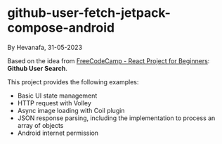 # github-user-fetch-jetpack-compose-android
By Hevanafa, 31-05-2023

Based on the idea from [FreeCodeCamp - React Project for Beginners](https://www.freecodecamp.org/news/react-projects-for-beginners-easy-ideas-with-code/): **Github User Search**.

This project provides the following examples:
- Basic UI state management
- HTTP request with Volley
- Async image loading with Coil plugin
- JSON response parsing, including the implementation to process an array of objects
- Android internet permission
